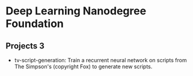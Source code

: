# Deep Learning Nanodegree Foundation
## Projects 3
* tv-script-generation: Train a recurrent neural network on scripts from The Simpson's (copyright Fox) to generate new scripts.
